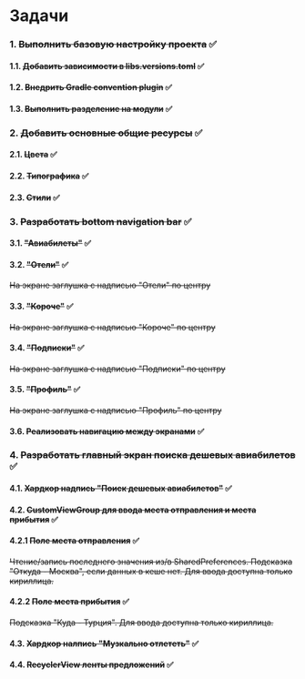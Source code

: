 # Задачи
### 1. ~~Выполнить базовую настройку проекта~~ ✅
#### 1.1. ~~Добавить зависимости в libs.versions.toml~~ ✅
#### 1.2. ~~Внедрить Gradle convention plugin~~ ✅
#### 1.3. ~~Выполнить разделение на модули~~ ✅
### 2. ~~Добавить основные общие ресурсы~~ ✅
#### 2.1. ~~Цвета~~ ✅
#### 2.2. ~~Типографика~~ ✅
#### 2.3. ~~Стили~~ ✅
### 3. ~~Разработать bottom navigation bar~~ ✅
#### 3.1. ~~"Авиабилеты"~~ ✅
#### 3.2. ~~"Отели"~~ ✅
~~На экране заглушка с надписью "Отели" по центру~~
#### 3.3. ~~"Короче"~~ ✅
~~На экране заглушка с надписью "Короче" по центру~~
#### 3.4. ~~"Подписки"~~ ✅
~~На экране заглушка с надписью "Подписки" по центру~~
#### 3.5. ~~"Профиль"~~ ✅
~~На экране заглушка с надписью "Профиль" по центру~~
#### 3.6. ~~Реализовать навигацию между экранами~~ ✅
### 4. ~~Разработать главный экран поиска дешевых авиабилетов~~ ✅
#### 4.1. ~~Хардкор надпись "Поиск дешевых авиабилетов"~~ ✅
#### 4.2. ~~CustomViewGroup для ввода места отправления и места прибытия~~ ✅
#### 4.2.1 ~~Поле места отправления~~ ✅
~~Чтение/запись последнего значения из/в SharedPreferences. Подсказка "Откуда - Москва", если данных в кеше нет. Для ввода доступна только кириллица.~~
#### 4.2.2 ~~Поле места прибытия~~ ✅
~~Подсказка "Куда - Турция". Для ввода доступна только кириллица.~~
#### 4.3. ~~Хардкор налпись "Музкально отлететь"~~ ✅
#### 4.4. ~~RecyclerView ленты предложений~~ ✅

